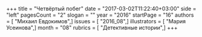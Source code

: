 +++
title = "Четвёртый побег"
date = "2017-03-02T11:22:40+03:00"
side = "left"
pagesCount = "2"
slogan = ""
year = "2016"
startPage = "16"
authors = [ "Михаил Евдокимов",]
issues = [ "2016_08",]
illustrators = [ "Мария Усеинова",]
month = "08"
rubrics = [ "Детективные истории",]
+++
